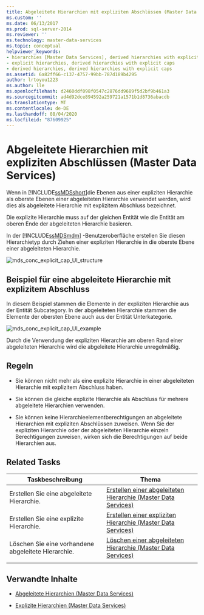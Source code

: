 ```yaml
---
title: Abgeleitete Hierarchien mit expliziten Abschlüssen (Master Data Services) |Microsoft-Dokumentation
ms.custom: ''
ms.date: 06/13/2017
ms.prod: sql-server-2014
ms.reviewer: ''
ms.technology: master-data-services
ms.topic: conceptual
helpviewer_keywords:
- hierarchies [Master Data Services], derived hierarchies with explicit caps
- explicit hierarchies, derived hierarchies with explicit caps
- derived hierarchies, derived hierarchies with explicit caps
ms.assetid: 6a82ff66-c137-4757-99bb-787d189b4295
author: lrtoyou1223
ms.author: lle
ms.openlocfilehash: d2460ddf098f0547c2876dd9689f5d2bf9b461a3
ms.sourcegitcommit: ad4d92dce894592a259721a1571b1d8736abacdb
ms.translationtype: MT
ms.contentlocale: de-DE
ms.lasthandoff: 08/04/2020
ms.locfileid: "87609925"
---
```

# <a name="derived-hierarchies-with-explicit-caps-master-data-services"></a>Abgeleitete Hierarchien mit expliziten Abschlüssen (Master Data Services)
  Wenn in [!INCLUDE[ssMDSshort](../includes/ssmdsshort-md.md)]die Ebenen aus einer expliziten Hierarchie als oberste Ebenen einer abgeleiteten Hierarchie verwendet werden, wird dies als abgeleitete Hierarchie mit explizitem Abschluss bezeichnet.

 Die explizite Hierarchie muss auf der gleichen Entität wie die Entität am oberen Ende der abgeleiteten Hierarchie basieren.

 In der [!INCLUDE[ssMDSmdm](../includes/ssmdsmdm-md.md)] -Benutzeroberfläche erstellen Sie diesen Hierarchietyp durch Ziehen einer expliziten Hierarchie in die oberste Ebene einer abgeleiteten Hierarchie.

 ![mds_conc_explicit_cap_UI_structure](../../2014/master-data-services/media/mds-conc-explicit-cap-ui-structure.gif "mds_conc_explicit_cap_UI_structure")

## <a name="derived-hierarchy-with-explicit-cap-example"></a>Beispiel für eine abgeleitete Hierarchie mit explizitem Abschluss
 In diesem Beispiel stammen die Elemente in der expliziten Hierarchie aus der Entität Subcategory. In der abgeleiteten Hierarchie stammen die Elemente der obersten Ebene auch aus der Entität Unterkategorie.

 ![mds_conc_explicit_cap_UI_example](../../2014/master-data-services/media/mds-conc-explicit-cap-ui-example.gif "mds_conc_explicit_cap_UI_example")

 Durch die Verwendung der expliziten Hierarchie am oberen Rand einer abgeleiteten Hierarchie wird die abgeleitete Hierarchie unregelmäßig.

## <a name="rules"></a>Regeln

-   Sie können nicht mehr als eine explizite Hierarchie in einer abgeleiteten Hierarchie mit explizitem Abschluss haben.

-   Sie können die gleiche explizite Hierarchie als Abschluss für mehrere abgeleitete Hierarchien verwenden.

-   Sie können keine Hierarchieelementberechtigungen an abgeleitete Hierarchien mit expliziten Abschlüssen zuweisen. Wenn Sie der expliziten Hierarchie oder der abgeleiteten Hierarchie einzeln Berechtigungen zuweisen, wirken sich die Berechtigungen auf beide Hierarchien aus.

## <a name="related-tasks"></a>Related Tasks

|Taskbeschreibung|Thema|
|----------------------|-----------|
|Erstellen Sie eine abgeleitete Hierarchie.|[Erstellen einer abgeleiteten Hierarchie &#40;Master Data Services&#41;](create-a-derived-hierarchy-master-data-services.md)|
|Erstellen Sie eine explizite Hierarchie.|[Erstellen einer expliziten Hierarchie &#40;Master Data Services&#41;](../../2014/master-data-services/create-an-explicit-hierarchy-master-data-services.md)|
|Löschen Sie eine vorhandene abgeleitete Hierarchie.|[Löschen einer abgeleiteten Hierarchie &#40;Master Data Services&#41;](../../2014/master-data-services/delete-a-derived-hierarchy-master-data-services.md)|
|||

## <a name="related-content"></a>Verwandte Inhalte

-   [Abgeleitete Hierarchien &#40;Master Data Services&#41;](../../2014/master-data-services/derived-hierarchies-master-data-services.md)

-   [Explizite Hierarchien &#40;Master Data Services&#41;](../../2014/master-data-services/explicit-hierarchies-master-data-services.md)


